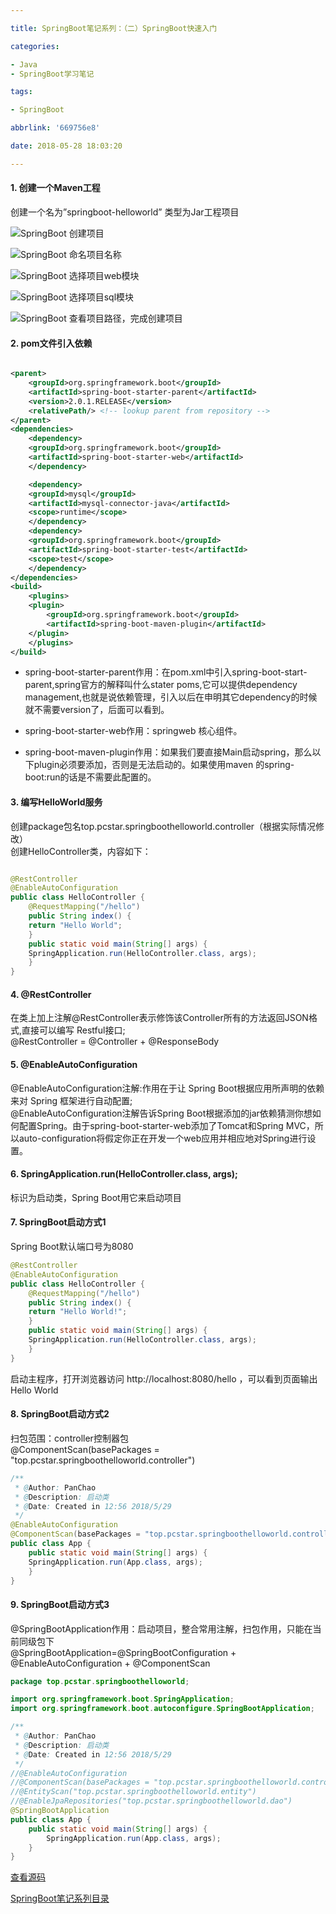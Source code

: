 ```yaml
---

title: SpringBoot笔记系列：（二）SpringBoot快速入门

categories:

- Java
- SpringBoot学习笔记

tags:

- SpringBoot

abbrlink: '669756e8'

date: 2018-05-28 18:03:20

---
```


#### 1. 创建一个Maven工程 ####

创建一个名为”springboot-helloworld” 类型为Jar工程项目

<!-- more -->

![SpringBoot 创建项目](./image/2018-05-28-SpringBoot笔记系列：（二）SpringBoot快速入门/1.png)

![SpringBoot 命名项目名称](./image/2018-05-28-SpringBoot笔记系列：（二）SpringBoot快速入门/2.png)

![SpringBoot 选择项目web模块](./image/2018-05-28-SpringBoot笔记系列：（二）SpringBoot快速入门/3.png)

![SpringBoot 选择项目sql模块](./image/2018-05-28-SpringBoot笔记系列：（二）SpringBoot快速入门/4.png)

![SpringBoot 查看项目路径，完成创建项目](./image/2018-05-28-SpringBoot笔记系列：（二）SpringBoot快速入门/5.png)

#### 2. pom文件引入依赖 ####

```xml

<parent>
	<groupId>org.springframework.boot</groupId>
	<artifactId>spring-boot-starter-parent</artifactId>
	<version>2.0.1.RELEASE</version>
	<relativePath/> <!-- lookup parent from repository -->
</parent>
<dependencies>
    <dependency>
	<groupId>org.springframework.boot</groupId>
	<artifactId>spring-boot-starter-web</artifactId>
    </dependency>

    <dependency>
	<groupId>mysql</groupId>
	<artifactId>mysql-connector-java</artifactId>
	<scope>runtime</scope>
    </dependency>
    <dependency>
	<groupId>org.springframework.boot</groupId>
	<artifactId>spring-boot-starter-test</artifactId>
	<scope>test</scope>
    </dependency>
</dependencies>
<build>
    <plugins>
	<plugin>
	    <groupId>org.springframework.boot</groupId>
	    <artifactId>spring-boot-maven-plugin</artifactId>
	</plugin>
    </plugins>
</build>

```

- spring-boot-starter-parent作用：在pom.xml中引入spring-boot-start-parent,spring官方的解释叫什么stater poms,它可以提供dependency management,也就是说依赖管理，引入以后在申明其它dependency的时候就不需要version了，后面可以看到。  

- spring-boot-starter-web作用：springweb 核心组件。

- spring-boot-maven-plugin作用：如果我们要直接Main启动spring，那么以下plugin必须要添加，否则是无法启动的。如果使用maven 的spring-boot:run的话是不需要此配置的。

#### 3. 编写HelloWorld服务 ####

创建package包名top.pcstar.springboothelloworld.controller（根据实际情况修改）  
创建HelloController类，内容如下：

```java

@RestController
@EnableAutoConfiguration
public class HelloController {
    @RequestMapping("/hello")
    public String index() {
	return "Hello World";
    }
    public static void main(String[] args) {
	SpringApplication.run(HelloController.class, args);
    }
}

```

#### 4. @RestController ####

在类上加上注解@RestController表示修饰该Controller所有的方法返回JSON格式,直接可以编写
Restful接口;  
@RestController = @Controller + @ResponseBody

#### 5. @EnableAutoConfiguration ####

@EnableAutoConfiguration注解:作用在于让 Spring Boot根据应用所声明的依赖来对 Spring 框架进行自动配置;  
@EnableAutoConfiguration注解告诉Spring Boot根据添加的jar依赖猜测你想如何配置Spring。由于spring-boot-starter-web添加了Tomcat和Spring MVC，所以auto-configuration将假定你正在开发一个web应用并相应地对Spring进行设置。  

#### 6. SpringApplication.run(HelloController.class, args); ####

标识为启动类，Spring Boot用它来启动项目

#### 7. SpringBoot启动方式1 ####

Spring Boot默认端口号为8080  

```java
@RestController
@EnableAutoConfiguration
public class HelloController {
    @RequestMapping("/hello")
    public String index() {
	return "Hello World!";
    }
    public static void main(String[] args) {
	SpringApplication.run(HelloController.class, args);
    }
}
```

启动主程序，打开浏览器访问 http://localhost:8080/hello ，可以看到页面输出Hello World

#### 8. SpringBoot启动方式2 ####

扫包范围：controller控制器包  
@ComponentScan(basePackages = "top.pcstar.springboothelloworld.controller")  

```java
/**
 * @Author: PanChao
 * @Description: 启动类
 * @Date: Created in 12:56 2018/5/29
 */
@EnableAutoConfiguration
@ComponentScan(basePackages = "top.pcstar.springboothelloworld.controller")
public class App {
    public static void main(String[] args) {
	SpringApplication.run(App.class, args);
    }
}
```

#### 9. SpringBoot启动方式3 ####

@SpringBootApplication作用：启动项目，整合常用注解，扫包作用，只能在当前同级包下  
@SpringBootApplication=@SpringBootConfiguration + @EnableAutoConfiguration + @ComponentScan

```java
package top.pcstar.springboothelloworld;

import org.springframework.boot.SpringApplication;
import org.springframework.boot.autoconfigure.SpringBootApplication;

/**
 * @Author: PanChao
 * @Description: 启动类
 * @Date: Created in 12:56 2018/5/29
 */
//@EnableAutoConfiguration
//@ComponentScan(basePackages = "top.pcstar.springboothelloworld.controller")
//@EntityScan("top.pcstar.springboothelloworld.entity")
//@EnableJpaRepositories("top.pcstar.springboothelloworld.dao")
@SpringBootApplication
public class App {
    public static void main(String[] args) {
        SpringApplication.run(App.class, args);
    }
}
```

[查看源码](https://github.com/pcstartop/springboot/tree/master/springboot-helloworld)  

[SpringBoot笔记系列目录](e0c584e.html)  
